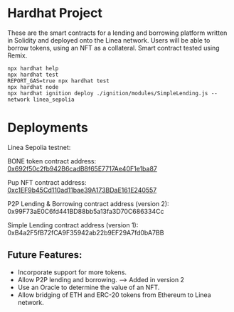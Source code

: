 # Hardhat Project
These are the smart contracts for a lending and borrowing platform written in Solidity and deployed onto the Linea network. 
Users will be able to borrow tokens, using an NFT as a collateral.
Smart contract tested using Remix.

```shell
npx hardhat help
npx hardhat test
REPORT_GAS=true npx hardhat test
npx hardhat node
npx hardhat ignition deploy ./ignition/modules/SimpleLending.js --network linea_sepolia
```

# Deployments
Linea Sepolia testnet: 

BONE token contract address: [0x692f50c2fb942B6cadB8f65E7717Ae40F1e1ba87](https://sepolia.lineascan.build/address/0x692f50c2fb942B6cadB8f65E7717Ae40F1e1ba87)

Pup NFT contract address: [0xc1EF9b45Cd110ad11bae39A173BDaE161E240557](https://sepolia.lineascan.build/address/0xc1EF9b45Cd110ad11bae39A173BDaE161E240557)

P2P Lending & Borrowing contract address (version 2):
0x99F73aE0C6fd441BD88bb5a13fa3D70C686334Cc

Simple Lending contract address (version 1): 0xB4a2F5fB72fCA9F35942ab22b9EF29A7fd0bA7BB

## Future Features:
- Incorporate support for more tokens.
- Allow P2P lending and borrowing. --> Added in version 2
- Use an Oracle to determine the value of an NFT.
- Allow bridging of ETH and ERC-20 tokens from Ethereum to Linea network.